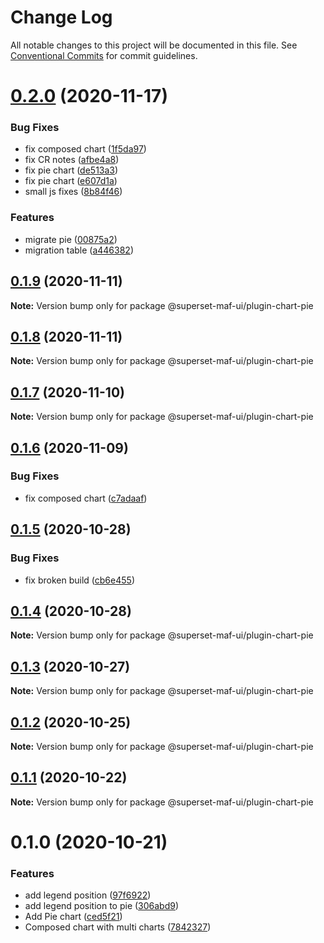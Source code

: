 # Change Log

All notable changes to this project will be documented in this file.
See [Conventional Commits](https://conventionalcommits.org) for commit guidelines.

# [0.2.0](https://gitlab.com/nielsen-media/maf/superset/superset-maf-ui/compare/@superset-maf-ui/plugin-chart-pie@0.1.9...@superset-maf-ui/plugin-chart-pie@0.2.0) (2020-11-17)


### Bug Fixes

* fix composed chart ([1f5da97](https://gitlab.com/nielsen-media/maf/superset/superset-maf-ui/commit/1f5da97f8aee4db0a35130022fcf5f66c32d7055))
* fix CR notes ([afbe4a8](https://gitlab.com/nielsen-media/maf/superset/superset-maf-ui/commit/afbe4a8fd75dcf9ddd1bdf29801f549f68766e31))
* fix pie chart ([de513a3](https://gitlab.com/nielsen-media/maf/superset/superset-maf-ui/commit/de513a3978a04aa3194ed4e748ae0d1006ab3bdf))
* fix pie chart ([e607d1a](https://gitlab.com/nielsen-media/maf/superset/superset-maf-ui/commit/e607d1a108657ea3c7022babf74fcb81e18fd662))
* small js fixes ([8b84f46](https://gitlab.com/nielsen-media/maf/superset/superset-maf-ui/commit/8b84f467a3ffeb6b2a3e225a1c87e3a656d49d75))


### Features

* migrate pie ([00875a2](https://gitlab.com/nielsen-media/maf/superset/superset-maf-ui/commit/00875a238c0832eb4e50d971265a436ae5220a8f))
* migration table ([a446382](https://gitlab.com/nielsen-media/maf/superset/superset-maf-ui/commit/a4463822a405dbc7ac86222f435267cfef5259bf))





## [0.1.9](https://gitlab.com/nielsen-media/maf/superset/superset-maf-ui/compare/@superset-maf-ui/plugin-chart-pie@0.1.8...@superset-maf-ui/plugin-chart-pie@0.1.9) (2020-11-11)

**Note:** Version bump only for package @superset-maf-ui/plugin-chart-pie





## [0.1.8](https://gitlab.com/nielsen-media/maf/superset/superset-maf-ui/compare/@superset-maf-ui/plugin-chart-pie@0.1.7...@superset-maf-ui/plugin-chart-pie@0.1.8) (2020-11-11)

**Note:** Version bump only for package @superset-maf-ui/plugin-chart-pie





## [0.1.7](https://gitlab.com/nielsen-media/maf/superset/superset-maf-ui/compare/@superset-maf-ui/plugin-chart-pie@0.1.6...@superset-maf-ui/plugin-chart-pie@0.1.7) (2020-11-10)

**Note:** Version bump only for package @superset-maf-ui/plugin-chart-pie





## [0.1.6](https://gitlab.com/nielsen-media/maf/superset/superset-maf-ui/compare/@superset-maf-ui/plugin-chart-pie@0.1.5...@superset-maf-ui/plugin-chart-pie@0.1.6) (2020-11-09)


### Bug Fixes

* fix composed chart ([c7adaaf](https://gitlab.com/nielsen-media/maf/superset/superset-maf-ui/commit/c7adaafada43133b01fdc0bcf861c29a6b5562bf))





## [0.1.5](https://gitlab.com/nielsen-media/maf/superset/superset-maf-ui/compare/@superset-maf-ui/plugin-chart-pie@0.1.4...@superset-maf-ui/plugin-chart-pie@0.1.5) (2020-10-28)


### Bug Fixes

* fix broken build ([cb6e455](https://gitlab.com/nielsen-media/maf/superset/superset-maf-ui/commit/cb6e4558f133667d6ee184c9f2c4bb24aae22e0c))





## [0.1.4](https://gitlab.com/nielsen-media/maf/superset/superset-maf-ui/compare/@superset-maf-ui/plugin-chart-pie@0.1.3...@superset-maf-ui/plugin-chart-pie@0.1.4) (2020-10-28)

**Note:** Version bump only for package @superset-maf-ui/plugin-chart-pie





## [0.1.3](https://gitlab.com/nielsen-media/maf/superset/superset-maf-ui/compare/@superset-maf-ui/plugin-chart-pie@0.1.2...@superset-maf-ui/plugin-chart-pie@0.1.3) (2020-10-27)

**Note:** Version bump only for package @superset-maf-ui/plugin-chart-pie





## [0.1.2](https://gitlab.com/nielsen-media/maf/superset/superset-maf-ui/compare/@superset-maf-ui/plugin-chart-pie@0.1.1...@superset-maf-ui/plugin-chart-pie@0.1.2) (2020-10-25)

**Note:** Version bump only for package @superset-maf-ui/plugin-chart-pie





## [0.1.1](https://gitlab.com/nielsen-media/maf/superset/superset-maf-ui/compare/@superset-maf-ui/plugin-chart-pie@0.1.0...@superset-maf-ui/plugin-chart-pie@0.1.1) (2020-10-22)

**Note:** Version bump only for package @superset-maf-ui/plugin-chart-pie





# 0.1.0 (2020-10-21)


### Features

* add legend position ([97f6922](https://github.com/apache-superset/superset-ui/commit/97f692268c91754ca3f49d1d25c5b3ae298f7670))
* add legend position to pie ([306abd9](https://github.com/apache-superset/superset-ui/commit/306abd91596c3eb6eb4e692d7d0a99b93f6e6548))
* Add Pie chart ([ced5f21](https://github.com/apache-superset/superset-ui/commit/ced5f2185ddfec2003d0b88b42c075beea0f0cb2))
* Composed chart with multi charts ([7842327](https://github.com/apache-superset/superset-ui/commit/784232758f4109e484f3052b45445f16c470d53a))
